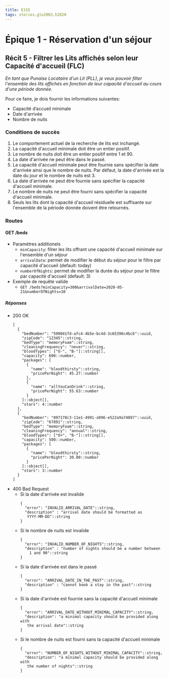 ```yaml
---
title: E1S5
tags: stories,glo2003,h2020
---
```


# Épique 1 - Réservation d'un séjour

## Récit 5 - Filtrer les Lits affichés selon leur Capacité d'accueil (FLC)

_En tant que Punaise Locataire d'un Lit (PLL), je veux pouvoir filter l'ensemble des lits affichés en fonction de leur capacité d'accueil au cours d'une période donnée._

Pour ce faire, je dois fournir les informations suivantes:

- Capacité d’accueil minimale
- Date d'arrivée
- Nombre de nuits

### Conditions de succès

1. Le comportement actuel de la recherche de lits est inchangé.
1. La capacité d'accueil minimale doit être un entier positif.
1. Le nombre de nuits doit être un entier positif entre 1 et 90.
1. La date d'arrivée ne peut être dans le passé.
1. La capacité d'accueil minimale peut être fournie sans spécifier la date d'arrivée ainsi que le nombre de nuits. Par défaut, la date d'arrivée est la date du jour et le nombre de nuits est 3.
1. La date d'arrivée ne peut être fournie sans spécifier la capacité d'accueil minimale.
1. Le nombre de nuits ne peut être fourni sans spécifier la capacité d'accueil minimale.
1. Seuls les lits dont la capacité d'accueil résiduelle est suffisante sur l'ensemble de la période donnée doivent être retournés.

### Routes

#### GET /beds

- Paramètres additionels
  - `minCapacity`: filrer les lits offrant une capacité d'accueil minimale sur l'ensemble d'un séjour 
  - `arrivalDate`: permet de modifier le début du séjour pour le filtre par capacité d'accueil (default: today)
  - `numberOfNights`: permet de modifier la durée du séjour pour le filtre par capacité d'accueil (default: 3)
- Exemple de requête valide
  - `GET /beds?minCapacity=300&arrivalDate=2020-05-21&numberOfNights=10`

##### Réponses

- 200 OK
  ```{json}
  [
    {
      "bedNumber": "590041fd-afc4-4b5e-bc4d-3c65396c4bc6"::uuid,
      "zipCode": "12345"::string,
      "bedType": "memoryFoam"::string,
      "cleaningFrequency": "never"::string,
      "bloodTypes": ["O-", "B-"]::string[],
      "capacity": 600::number,
      "packages": [
        {
          "name": "bloodthirsty"::string,
          "pricePerNight": 45.27::number
        },
        {
          "name": "allYouCanDrink"::string,
          "pricePerNight": 55.63::number
        }
      ]::object[],
      "stars": 4::number
    },
    {
      "bedNumber": "897178c3-11e1-4991-a996-e522a9a74897"::uuid,
      "zipCode": "67891"::string,
      "bedType": "memoryFoam"::string,
      "cleaningFrequency": "annual"::string,
      "bloodTypes": ["O+", "B-"]::string[],
      "capacity": 500::number,
      "packages": [
        {
          "name": "bloodthirsty"::string,
          "pricePerNight": 30.00::number
        }
      ]::object[],
      "stars": 3::number
    }
  ]
  ```
- 400 Bad Request
  - Si la date d'arrivée est invalide
    ```{json}
    {
      "error": "INVALID_ARRIVAL_DATE"::string,
      "description" : "arrival date should be formatted as
       YYYY-MM-DD"::string
    }
    ```
  - Si le nombre de nuits est invalide
    ```{json}
    {
      "error": "INVALID_NUMBER_OF_NIGHTS"::string,
      "description" : "number of nights should be a number between
        1 and 90"::string
    }
    ```
  - Si la date d'arrivée est dans le passé
    ```{json}
    {
      "error": "ARRIVAL_DATE_IN_THE_PAST"::string,
      "description" : "cannot book a stay in the past"::string
    }
    ```
  - Si la date d'arrivée est fournie sans la capacité d'accueil minimale
    ```{json}
    {
      "error": "ARRIVAL_DATE_WITHOUT_MINIMAL_CAPACITY"::string,
      "description": "a minimal capacity should be provided along with 
       the arrival date"::string
    }
    ```
  - Si le nombre de nuits est fourni sans la capacité d'accueil minimale
    ```{json}
    {
      "error": "NUMBER_OF_NIGHTS_WITHOUT_MINIMAL_CAPACITY"::string,
      "description": "a minimal capacity should be provided along with 
       the number of nights"::string
    }
    ```
